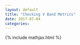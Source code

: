 ```yaml
---
layout: default
title: "Checking V Band Metrics"
date: 2017-07-04
categories:
---
```


{% include mathjax.html  %}
